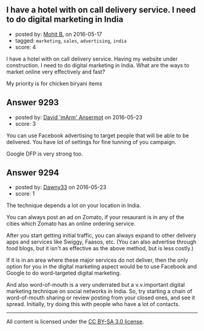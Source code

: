 ## I have a hotel with on call delivery service. I need to do digital marketing in India

- posted by: [Mohit B.](https://stackexchange.com/users/6537256/mohit-b) on 2016-05-17
- tagged: `marketing`, `sales`, `advertising`, `india`
- score: 4

<p>I have a hotel with on call delivery service. Having my website under construction. I need to do digital marketing in India. What are the ways to market online very effectively and fast?</p>

<p>My priority is for chicken biryani items</p>



## Answer 9293

- posted by: [David 'mArm' Ansermot](https://stackexchange.com/users/412499/david-marm-ansermot) on 2016-05-23
- score: 3

<p>You can use Facebook advertising to target people that will be able to be delivered.
You have lot of settings for fine tunning of you campaign.</p>

<p>Google DFP is very strong too.</p>



## Answer 9294

- posted by: [Dawny33](https://stackexchange.com/users/6444670/dawny33) on 2016-05-23
- score: 1

<p>The technique depends a lot on your location in India.</p>

<p>You can always post an ad on Zomato, if your resaurant is in any of the cities which Zomato has an online ordering service.</p>

<p>After you start getting initial traffic, you can always expand to other delivery apps and services like Swiggy, Faasos, etc. (You can also advertise through food blogs, but it isn't as effective as the above method, but is less costly.)</p>

<p>If it is in an area where these major services do not deliver, then the only option for you in the digital marketing aspect would be to use Facebook and Google to do word-targeted digital marketing. </p>

<p>And also word-of-mouth is a very underrated but a v.v.important digital marketing technique on social networks in India. So, try starting a chain of word-of-mouth sharing or review posting from your closed ones, and see it spread.  Initially, try doing this with people who have a lot of contacts.</p>




---

All content is licensed under the [CC BY-SA 3.0 license](https://creativecommons.org/licenses/by-sa/3.0/).
